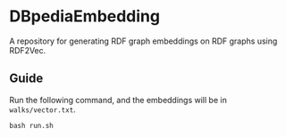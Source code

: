 # DBpediaEmbedding
A repository for generating RDF graph embeddings on RDF graphs using RDF2Vec.

## Guide
Run the following command, and the embeddings will be in `walks/vector.txt`.

```
bash run.sh
```
